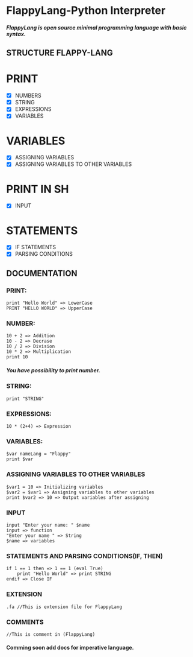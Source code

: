 # FlappyLang-Python Interpreter

##### FlappyLang is open source minimal programming language with *basic* syntax. 

## STRUCTURE FLAPPY-LANG

# PRINT

- [x] NUMBERS
- [x] STRING
- [x] EXPRESSIONS
- [x] VARIABLES

# VARIABLES

- [x] ASSIGNING VARIABLES
- [x] ASSIGNING VARIABLES TO OTHER VARIABLES

# PRINT IN SH

- [x] INPUT

# STATEMENTS

- [x] IF STATEMENTS
- [X] PARSING CONDITIONS

## DOCUMENTATION

### PRINT:

```flappy
print "Hello World" => LowerCase
PRINT "HELLO WORLD" => UpperCase
```

### NUMBER:

```flappy
10 + 2 => Addition
10 - 2 => Decrase
10 / 2 => Division
10 * 2 => Multiplication
print 10
```

##### You have possibility to *print* number.

### STRING:

```flappy
print "STRING"
```

### EXPRESSIONS:

```flappy
10 * (2+4) => Expression
```

### VARIABLES:

```flappy
$var nameLang = "Flappy"
print $var
```

### ASSIGNING VARIABLES TO OTHER VARIABLES

```flappy
$var1 = 10 => Initializing variables
$var2 = $var1 => Assigning variables to other variables
print $var2 => 10 => Output variables after assigning
```

### INPUT

```flappy
input "Enter your name: " $name
input => function
"Enter your name " => String
$name => variables
```

### STATEMENTS AND PARSING CONDITIONS(IF, THEN)

```flappy
if 1 == 1 then => 1 == 1 (eval True)
    print "Hello World" => print STRING
endif => Close IF
```

### EXTENSION

```flappy
.fa //This is extension file for FlappyLang
```

### COMMENTS

```flappy
//This is comment in (FlappyLang)
```

#### Comming soon add docs for imperative language.
